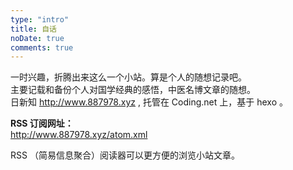 ```yaml
---
type: "intro"
title: 自话
noDate: true
comments: true
---
```

  
一时兴趣，折腾出来这么一个小站。算是个人的随想记录吧。  
主要记载和备份个人对国学经典的感悟，中医名博文章的随想。  
日新知 http://www.887978.xyz , 托管在 Coding.net 上，基于 hexo 。  


**RSS 订阅网址：**  
http://www.887978.xyz/atom.xml 
  
RSS （简易信息聚合）阅读器可以更方便的浏览小站文章。  

<!-- ** <font color=green face=微软雅黑 size=4>友站链接：<font> **
** <font color=green face=微软雅黑 size=3.5><a href="http://www.887978.xyz" target="_blank" rel="external">日新知</a>主要摘录和学习古文经典，转摘和分享中医文章，以及个人感悟随想。</font> ** -->
